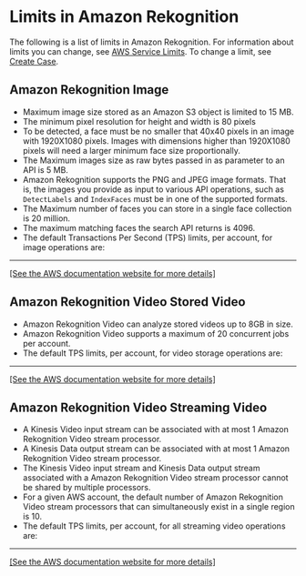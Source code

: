 # Limits in Amazon Rekognition<a name="limits"></a>

The following is a list of limits in Amazon Rekognition\. For information about limits you can change, see [AWS Service Limits](http://docs.aws.amazon.com/general/latest/gr/aws_service_limits.html)\. To change a limit, see [Create Case](https://console.aws.amazon.com/support/v1#/case/create?issueType=service-limit-increase)\.

## Amazon Rekognition Image<a name="limits-image"></a>
+ Maximum image size stored as an Amazon S3 object is limited to 15 MB\. 
+ The minimum pixel resolution for height and width is 80 pixels
+ To be detected, a face must be no smaller that 40x40 pixels in an image with 1920X1080 pixels\. Images with dimensions higher than 1920X1080 pixels will need a larger minimum face size proportionally\. 
+ The Maximum images size as raw bytes passed in as parameter to an API is 5 MB\.
+ Amazon Rekognition supports the PNG and JPEG image formats\. That is, the images you provide as input to various API operations, such as `DetectLabels` and `IndexFaces` must be in one of the supported formats\.
+ The Maximum number of faces you can store in a single face collection is 20 million\.
+ The maximum matching faces the search API returns is 4096\.
+ The default Transactions Per Second \(TPS\) limits, per account, for image operations are:  
****    
[\[See the AWS documentation website for more details\]](http://docs.aws.amazon.com/rekognition/latest/dg/limits.html)

## Amazon Rekognition Video Stored Video<a name="limits-vstored-video"></a>
+ Amazon Rekognition Video can analyze stored videos up to 8GB in size\.
+ Amazon Rekognition Video supports a maximum of 20 concurrent jobs per account\.
+ The default TPS limits, per account, for video storage operations are:  
****    
[\[See the AWS documentation website for more details\]](http://docs.aws.amazon.com/rekognition/latest/dg/limits.html)

## Amazon Rekognition Video Streaming Video<a name="limits-streaming-video"></a>
+ A Kinesis Video input stream can be associated with at most 1 Amazon Rekognition Video stream processor\.
+ A Kinesis Data output stream can be associated with at most 1 Amazon Rekognition Video stream processor\. 
+ The Kinesis Video input stream and Kinesis Data output stream associated with a Amazon Rekognition Video stream processor cannot be shared by multiple processors\.
+ For a given AWS account, the default number of Amazon Rekognition Video stream processors that can simultaneously exist in a single region is 10\. 
+ The default TPS limits, per account, for all streaming video operations are:  
****    
[\[See the AWS documentation website for more details\]](http://docs.aws.amazon.com/rekognition/latest/dg/limits.html)